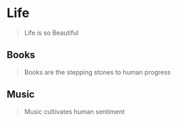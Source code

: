 # Life

> Life is so Beautiful

## Books

> Books are the stepping stones to human progress

## Music

> Music cultivates human sentiment
